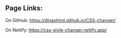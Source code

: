 Page Links:
----------------------
On GitHub: https://dinaxhtml.github.io/CSS-changer/

On Netlify: https://css-style-changer.netlify.app/

